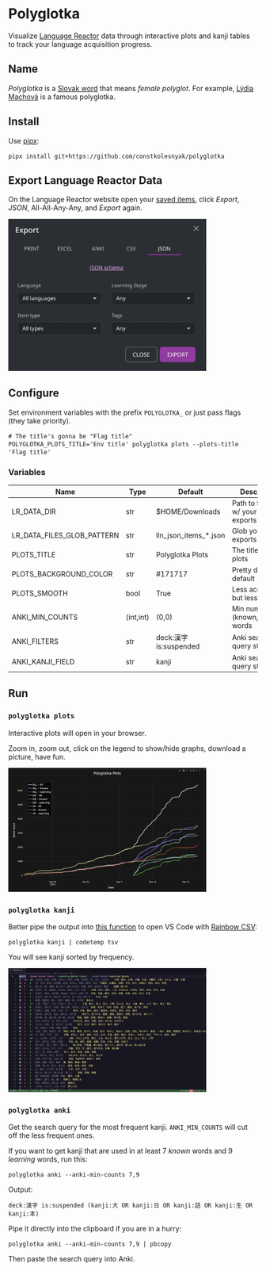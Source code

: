 # Polyglotka

Visualize [Language Reactor](https://languagereactor.com) data through interactive plots and kanji tables to track your language acquisition progress.

## Name

_Polyglotka_ is a [Slovak word](https://www.google.com/search?q=%22polyglotka%22+site%3A*.sk&sca_esv=3f080a3bfc790179&sxsrf=AE3TifO5N36YjT4dexxsM563QJlsOxL_IA%3A1758898552313&ei=eKnWaNfgEuWuwPAPqdOBmQg&ved=0ahUKEwjX_J_b1_aPAxVlFxAIHalpIIMQ4dUDCBA&uact=5&oq=%22polyglotka%22+site%3A*.sk&gs_lp=Egxnd3Mtd2l6LXNlcnAiFiJwb2x5Z2xvdGthIiBzaXRlOiouc2tIv3xQwQZYrXZwBHgAkAEAmAHwAaAB8AqqAQUwLjUuM7gBA8gBAPgBAfgBApgCAKACAJgDAIgGAZIHAKAH6AKyBwC4BwDCBwDIBwA&sclient=gws-wiz-serp)
that means _female polyglot_.
For example, [Lýdia Machová](https://www.wikiwand.com/sk/articles/L%C3%BDdia_Machov%C3%A1)
is a famous polyglotka.

## Install

Use [pipx](https://pipx.pypa.io):

    pipx install git+https://github.com/constkolesnyak/polyglotka

## Export Language Reactor Data

On the Language Reactor website open your [saved items](https://www.languagereactor.com/saved-items),
click _Export_, _JSON_, All-All-Any-Any, and _Export_ again.

<img src='media/export_json_window.png' width='400'>

## Configure

Set environment variables with the prefix `POLYGLOTKA_` or just pass flags (they take priority).

    # The title's gonna be "Flag title"
    POLYGLOTKA_PLOTS_TITLE='Env title' polyglotka plots --plots-title 'Flag title'

### Variables

| Name                       | Type      | Default                 | Description                          |
| -------------------------- | --------- | ----------------------- | ------------------------------------ |
| LR_DATA_DIR                | str       | $HOME/Downloads         | Path to the dir w/ your LR exports   |
| LR_DATA_FILES_GLOB_PATTERN | str       | lln_json_items\_\*.json | Glob your json exports               |
| PLOTS_TITLE                | str       | Polyglotka Plots        | The title of the plots               |
| PLOTS_BACKGROUND_COLOR     | str       | \#171717                | Pretty dark by default               |
| PLOTS_SMOOTH               | bool      | True                    | Less accurate but less ugly          |
| ANKI_MIN_COUNTS            | (int,int) | (0,0)                   | Min number of (known,learning) words |
| ANKI_FILTERS               | str       | deck:漢字 is:suspended  | Anki search query stuff              |
| ANKI_KANJI_FIELD           | str       | kanji                   | Anki search query stuff              |

## Run

### `polyglotka plots`

Interactive plots will open in your browser.

Zoom in, zoom out, click on the legend to show/hide graphs, download a picture, have fun.

<img src='media/plots.png' width='400'>

### `polyglotka kanji`

Better pipe the output into [this function](https://github.com/constkolesnyak/dotfiles/blob/3b225ee11388b1c6074caee54ba37e9bb5dc87d2/zsh/.functions.zsh#L1)
to open VS Code with [Rainbow CSV](https://marketplace.visualstudio.com/items?itemName=mechatroner.rainbow-csv):

    polyglotka kanji | codetemp tsv

You will see kanji sorted by frequency.

<img src='media/kanji.png' width='400'>

### `polyglotka anki`

Get the search query for the most frequent kanji. `ANKI_MIN_COUNTS` will cut off the less frequent ones.

If you want to get kanji that are used in at least 7 _known_ words and 9 _learning_ words, run this:

    polyglotka anki --anki-min-counts 7,9

Output:

    deck:漢字 is:suspended (kanji:大 OR kanji:日 OR kanji:話 OR kanji:生 OR kanji:本)

Pipe it directly into the clipboard if you are in a hurry:

    polyglotka anki --anki-min-counts 7,9 | pbcopy

Then paste the search query into Anki.
